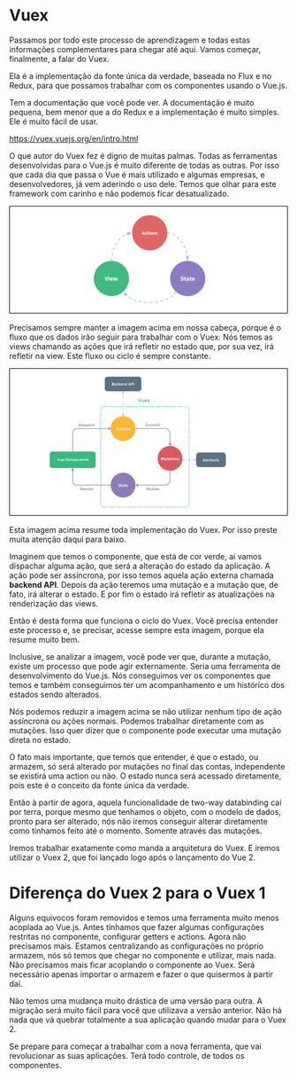 # Vuex

Passamos por todo este processo de aprendizagem e todas estas informações complementares para chegar até aqui. Vamos começar, finalmente, a falar do Vuex.

Ela é a implementação da fonte única da verdade, baseada no Flux e no Redux, para que possamos trabalhar com os componentes usando o Vue.js.

Tem a documentação que você pode ver. A documentação é muito pequena, bem menor que a do Redux e a implementação é muito simples. Ele é muito fácil de usar.

<https://vuex.vuejs.org/en/intro.html>

O que autor do Vuex fez é digno de muitas palmas. Todas as ferramentas desenvolvidas para o Vue.js é muito diferente de todas as outras. Por isso que cada dia que passa o Vue é mais utilizado e algumas empresas, e desenvolvedores, já vem aderindo o uso dele. Temos que olhar para este framework com carinho e não podemos ficar desatualizado.

![vuex_structure](./images/vuex_structure.png "vuex_structure")

Precisamos sempre manter a imagem acima em nossa cabeça, porque é o fluxo que os dados irão seguir para trabalhar com o Vuex. Nós temos as views chamando as ações que irá refletir no estado que, por sua vez, irá refletir na view. Este fluxo ou ciclo é sempre constante.

![vuex_structure_full](./images/vuex_structure_full.png "vuex_structure_full")

Esta imagem acima resume toda implementação do Vuex. Por isso preste muita atenção daqui para baixo.

Imaginem que temos o componente, que está de cor verde, ai vamos dispachar alguma ação, que será a alteração do estado da aplicação. A ação pode ser assíncrona, por isso temos aquela ação externa chamada **backend API**. Depois da ação teremos uma mutação e a mutação que, de fato, irá alterar o estado. E por fim o estado irá refletir as atualizações na renderização das views.

Então é desta forma que funciona o ciclo do Vuex. Você precisa entender este processo e, se precisar, acesse sempre esta imagem, porque ela resume muito bem.

Inclusive, se analizar a imagem, você pode ver que, durante a mutação, existe um processo que pode agir externamente. Seria uma ferramenta de desenvolvimento do Vue.js. Nós conseguimos ver os componentes que temos e também conseguimos ter um acompanhamento e um histórico dos estados sendo alterados.

Nós podemos reduzir a imagem acima se não utilizar nenhum tipo de ação assíncrona ou ações normais. Podemos trabalhar diretamente com as mutações. Isso quer dizer que o componente pode executar uma mutação direta no estado.

O fato mais importante, que temos que entender, é que o estado, ou armazem, só será alterado por mutações no final das contas, independente se existirá uma action ou não. O estado nunca será acessado diretamente, pois este é o conceito da fonte única da verdade.

Então à partir de agora, aquela funcionalidade de two-way databinding cai por terra, porque mesmo que tenhamos o objeto, com o modelo de dados, pronto para ser alterado, nós não iremos conseguir alterar diretamente como tínhamos feito até o momento. Somente através das mutações.

Iremos trabalhar exatamente como manda a arquitetura do Vuex. E iremos utilizar o Vuex 2, que foi lançado logo após o lançamento do Vue 2.

# Diferença do Vuex 2 para o Vuex 1

Alguns equívocos foram removidos e temos uma ferramenta muito menos acoplada ao Vue.js. Antes tínhamos que fazer algumas configurações restritas no componente, configurar getters e actions. Agora não precisamos mais. Estamos centralizando as configurações no próprio armazem, nós só temos que chegar no componente e utilizar, mais nada. Não precisamos mais ficar acoplando o componente ao Vuex. Será necessário apenas importar o armazem e fazer o que quisermos à partir daí.

Não temos uma mudança muito drástica de uma versão para outra. A migração será muito fácil para você que utilizava a versão anterior. Não há nada que vá quebrar totalmente a sua aplicação quando mudar para o Vuex 2.

Se prepare para começar a trabalhar com a nova ferramenta, que vai revolucionar as suas aplicações. Terá todo controle, de todos os componentes.